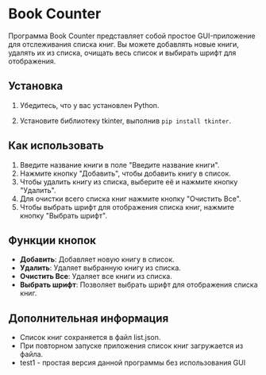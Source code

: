 
# Book Counter

Программа Book Counter представляет собой простое GUI-приложение для отслеживания списка книг. Вы можете добавлять новые книги, удалять их из списка, очищать весь список и выбирать шрифт для отображения.

## Установка

1. Убедитесь, что у вас установлен Python.

2. Установите библиотеку tkinter, выполнив `pip install tkinter`.

## Как использовать

1. Введите название книги в поле "Введите название книги".
2. Нажмите кнопку "Добавить", чтобы добавить книгу в список.
3. Чтобы удалить книгу из списка, выберите её и нажмите кнопку "Удалить".
4. Для очистки всего списка книг нажмите кнопку "Очистить Все".
5. Чтобы выбрать шрифт для отображения списка книг, нажмите кнопку "Выбрать шрифт".

## Функции кнопок

- **Добавить**: Добавляет новую книгу в список.
- **Удалить**: Удаляет выбранную книгу из списка.
- **Очистить Все**: Удаляет все книги из списка.
- **Выбрать шрифт**: Позволяет выбрать шрифт для отображения списка книг.

## Дополнительная информация

- Список книг сохраняется в файл list.json.
- При повторном запуске приложения список книг загружается из файла.
- test1 - простая версия данной программы без использования GUI 
